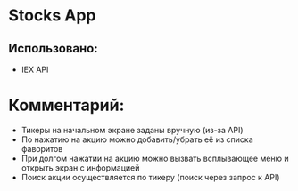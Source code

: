 # Stocks App

## Использовано:
- IEX API

# Комментарий: 
- Тикеры на начальном экране заданы вручную (из-за API)
- По нажатию на акцию можно добавить/убрать её из списка фаворитов
- При долгом нажатии на акцию можно вызвать всплывающее меню и открыть экран с информацией
- Поиск акции осуществляется по тикеру (поиск через запрос к API)

